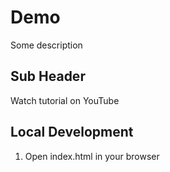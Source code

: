 # Demo

Some description

## Sub Header

Watch tutorial on YouTube

## Local Development

1. Open index.html in your browser